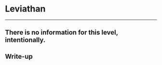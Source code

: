 # Leviathan

------------
There is no information for this level, intentionally.
------------

## Write-up
